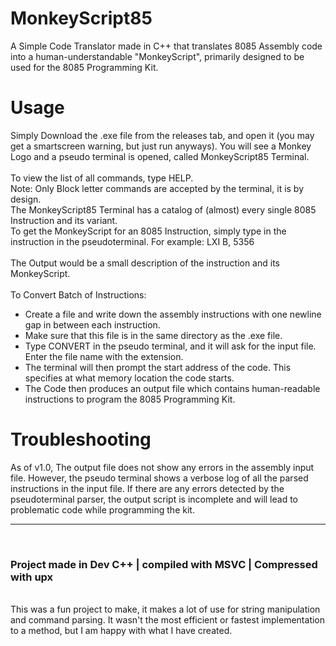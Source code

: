# MonkeyScript85
A Simple Code Translator made in C++ that translates 8085 Assembly code into a human-understandable "MonkeyScript", primarily designed to be used for the 8085 Programming Kit.

# Usage
Simply Download the .exe file from the releases tab, and open it (you may get a smartscreen warning, but just run anyways). You will see a Monkey Logo and a pseudo terminal is opened, called MonkeyScript85 Terminal.<br><br>
To view the list of all commands, type HELP.<br>
Note: Only Block letter commands are accepted by the terminal, it is by design.
<br>
The MonkeyScript85 Terminal has a catalog of (almost) every single 8085 Instruction and its variant.<br>
To get the MonkeyScript for an 8085 Instruction, simply type in the instruction in the pseudoterminal. For example: LXI B, 5356<br><br>
The Output would be a small description of the instruction and its MonkeyScript.
<br><br>
To Convert Batch of Instructions:
<br>
- Create a file and write down the assembly instructions with one newline gap in between each instruction.<br>
- Make sure that this file is in the same directory as the .exe file.<br>
- Type CONVERT in the pseudo terminal, and it will ask for the input file. Enter the file name with the extension.<br>
- The terminal will then prompt the start address of the code. This specifies at what memory location the code starts.<br>
- The Code then produces an output file which contains human-readable instructions to program the 8085 Programming Kit.

# Troubleshooting
As of v1.0, The output file does not show any errors in the assembly input file. However, the pseudo terminal shows a verbose log of all the parsed instructions in the input file. If there are any errors detected by the pseudoterminal parser, the output script is incomplete and will lead to problematic code while programming the kit.

---
<br>
<h3>Project made in Dev C++ | compiled with MSVC | Compressed with upx</h3><br>
This was a fun project to make, it makes a lot of use for string manipulation and command parsing. It wasn't the most efficient or fastest implementation to a method, but I am happy with what I have created.
